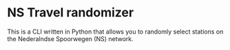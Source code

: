 # NS Travel randomizer

This is a CLI written in Python that allows you to randomly select stations on the Nederalndse Spoorwegen (NS) network.
